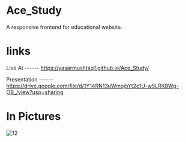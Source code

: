 # Ace_Study
A responsive frontend for educational website. 

# links 
Live At       ------ https://yasarmushtaq1.github.io/Ace_Study/


Presentation  ------ https://drive.google.com/file/d/1Y14RN13uWmojbYt2c1U-w5LRK8Wg-OB_/view?usp=sharing


# In Pictures 
![12](https://github.com/YasarMushtaq1/Ace_Study/assets/124120950/71373cab-e150-46d2-b624-741be025bbe8)


